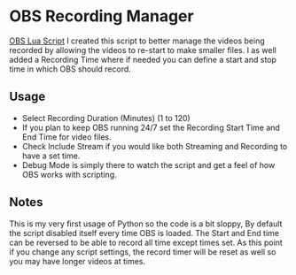 # OBS Recording Manager

[OBS Lua Script](https://obsproject.com/docs/scripting.html) I created this script to better manage the videos being recorded by allowing the videos to re-start to make smaller files.
I as well added a Recording Time where if needed you can define a start and stop time in which OBS should record.

## Usage

- Select Recording Duration (Minutes) (1 to 120) 
- If you plan to keep OBS running 24/7 set the Recording Start Time and End Time for video files.
- Check Include Stream if you would like both Streaming and Recording to have a set time.
- Debug Mode is simply there to watch the script and get a feel of how OBS works with scripting.

## Notes

This is my very first usage of Python so the code is a bit sloppy,
By default the script disabled itself every time OBS is loaded.
The Start and End time can be reversed to be able to record all time except times set.
As this point if you change any script settings, the record timer will be reset as well so you may have longer videos at times.

